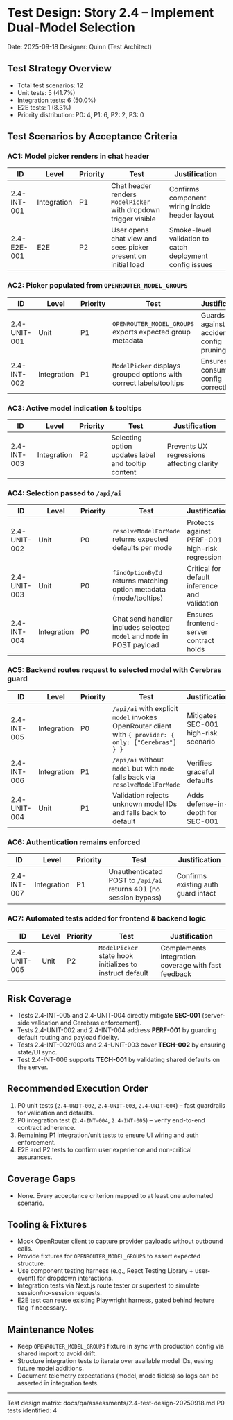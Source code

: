 # Test Design: Story 2.4 – Implement Dual-Model Selection

Date: 2025-09-18
Designer: Quinn (Test Architect)

## Test Strategy Overview
- Total test scenarios: 12
- Unit tests: 5 (41.7%)
- Integration tests: 6 (50.0%)
- E2E tests: 1 (8.3%)
- Priority distribution: P0: 4, P1: 6, P2: 2, P3: 0

## Test Scenarios by Acceptance Criteria

### AC1: Model picker renders in chat header
| ID             | Level | Priority | Test                                                            | Justification |
|----------------|-------|----------|-----------------------------------------------------------------|---------------|
| 2.4-INT-001    | Integration | P1 | Chat header renders `ModelPicker` with dropdown trigger visible | Confirms component wiring inside header layout |
| 2.4-E2E-001    | E2E   | P2       | User opens chat view and sees picker present on initial load    | Smoke-level validation to catch deployment config issues |

### AC2: Picker populated from `OPENROUTER_MODEL_GROUPS`
| ID             | Level | Priority | Test                                                                      | Justification |
|----------------|-------|----------|---------------------------------------------------------------------------|---------------|
| 2.4-UNIT-001   | Unit  | P1       | `OPENROUTER_MODEL_GROUPS` exports expected group metadata                 | Guards against accidental config pruning |
| 2.4-INT-002    | Integration | P1 | `ModelPicker` displays grouped options with correct labels/tooltips       | Ensures UI consumes config correctly |

### AC3: Active model indication & tooltips
| ID             | Level | Priority | Test                                                            | Justification |
|----------------|-------|----------|-----------------------------------------------------------------|---------------|
| 2.4-INT-003    | Integration | P2 | Selecting option updates label and tooltip content              | Prevents UX regressions affecting clarity |

### AC4: Selection passed to `/api/ai`
| ID             | Level | Priority | Test                                                                      | Justification |
|----------------|-------|----------|---------------------------------------------------------------------------|---------------|
| 2.4-UNIT-002   | Unit  | P0       | `resolveModelForMode` returns expected defaults per mode                  | Protects against PERF-001 high-risk regression |
| 2.4-UNIT-003   | Unit  | P0       | `findOptionById` returns matching option metadata (mode/tooltips)         | Critical for default inference and validation |
| 2.4-INT-004    | Integration | P0 | Chat send handler includes selected `model` and `mode` in POST payload    | Ensures frontend-server contract holds |

### AC5: Backend routes request to selected model with Cerebras guard
| ID             | Level | Priority | Test                                                                      | Justification |
|----------------|-------|----------|---------------------------------------------------------------------------|---------------|
| 2.4-INT-005    | Integration | P0 | `/api/ai` with explicit `model` invokes OpenRouter client with `{ provider: { only: ["Cerebras"] } }` | Mitigates SEC-001 high-risk scenario |
| 2.4-INT-006    | Integration | P1 | `/api/ai` without `model` but with `mode` falls back via `resolveModelForMode` | Verifies graceful defaults |
| 2.4-UNIT-004   | Unit  | P1       | Validation rejects unknown model IDs and falls back to default            | Adds defense-in-depth for SEC-001 |

### AC6: Authentication remains enforced
| ID             | Level | Priority | Test                                                            | Justification |
|----------------|-------|----------|-----------------------------------------------------------------|---------------|
| 2.4-INT-007    | Integration | P1 | Unauthenticated POST to `/api/ai` returns 401 (no session bypass) | Confirms existing auth guard intact |

### AC7: Automated tests added for frontend & backend logic
| ID             | Level | Priority | Test                                                            | Justification |
|----------------|-------|----------|-----------------------------------------------------------------|---------------|
| 2.4-UNIT-005   | Unit  | P2       | `ModelPicker` state hook initializes to instruct default        | Complements integration coverage with fast feedback |

## Risk Coverage
- Tests 2.4-INT-005 and 2.4-UNIT-004 directly mitigate **SEC-001** (server-side validation and Cerebras enforcement).
- Tests 2.4-UNIT-002 and 2.4-INT-004 address **PERF-001** by guarding default routing and payload fidelity.
- Tests 2.4-INT-002/003 and 2.4-UNIT-003 cover **TECH-002** by ensuring state/UI sync.
- Test 2.4-INT-006 supports **TECH-001** by validating shared defaults on the server.

## Recommended Execution Order
1. P0 unit tests (`2.4-UNIT-002`, `2.4-UNIT-003`, `2.4-UNIT-004`) – fast guardrails for validation and defaults.
2. P0 integration test (`2.4-INT-004`, `2.4-INT-005`) – verify end-to-end contract adherence.
3. Remaining P1 integration/unit tests to ensure UI wiring and auth enforcement.
4. E2E and P2 tests to confirm user experience and non-critical assurances.

## Coverage Gaps
- None. Every acceptance criterion mapped to at least one automated scenario.

## Tooling & Fixtures
- Mock OpenRouter client to capture provider payloads without outbound calls.
- Provide fixtures for `OPENROUTER_MODEL_GROUPS` to assert expected structure.
- Use component testing harness (e.g., React Testing Library + user-event) for dropdown interactions.
- Integration tests via Next.js route tester or supertest to simulate session/no-session requests.
- E2E test can reuse existing Playwright harness, gated behind feature flag if necessary.

## Maintenance Notes
- Keep `OPENROUTER_MODEL_GROUPS` fixture in sync with production config via shared import to avoid drift.
- Structure integration tests to iterate over available model IDs, easing future model additions.
- Document telemetry expectations (model, mode fields) so logs can be asserted in integration tests.

---
Test design matrix: docs/qa/assessments/2.4-test-design-20250918.md
P0 tests identified: 4
